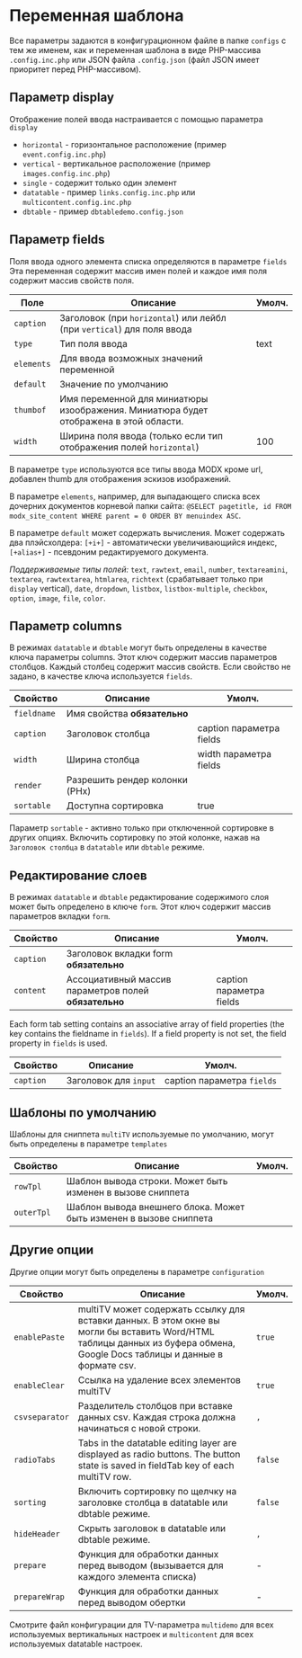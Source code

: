# Переменная шаблона

Все параметры задаются в конфигурационном файле в папке `configs` с тем же именем, как и переменная шаблона в виде PHP-массива `.config.inc.php` или JSON файла `.config.json` (файл JSON имеет приоритет перед PHP-массивом).

## Параметр display

Отображение полей ввода настраивается с помощью параметра `display`

- `horizontal` - горизонтальное расположение (пример `event.config.inc.php`)
- `vertical` - вертикальное расположение (пример `images.config.inc.php`)
- `single` - содержит только один элемент
- `datatable` - пример `links.config.inc.php` или `multicontent.config.inc.php`
- `dbtable` - пример `dbtabledemo.config.json`

## Параметр fields

Поля ввода одного элемента списка определяются в параметре `fields`
Эта переменная содержит массив имен полей и каждое имя поля содержит массив свойств поля.

| Поле       | Описание                                                                              | Умолч. |
| ---------- | ------------------------------------------------------------------------------------- | ------ |
| `caption`  | Заголовок (при `horizontal`) или лейбл (при `vertical`) для поля ввода                |        |
| `type`     | Тип поля ввода                                                                        | text   |
| `elements` | Для ввода возможных значений переменной                                               |        |
| `default`  | Значение по умолчанию                                                                 |        |
| `thumbof`  | Имя переменной для миниатюры изоображения. Миниатюра будет отображена в этой области. |        |
| `width`    | Ширина поля ввода (только если тип отображения полей `horizontal`)                    | 100    |

В параметре `type` используются все типы ввода MODX кроме url, добавлен thumb для отображения эскизов изображений.

В параметре `elements`, например, для выпадающего списка всех дочерних документов корневой папки сайта: `@SELECT pagetitle, id FROM modx_site_content WHERE parent = 0 ORDER BY menuindex ASC`.

В параметре `default` может содержать вычисления. Может содержать два плэйсхолдера: `[+i+]` - автоматически увеличивающийся индекс, `[+alias+]` - псевдоним редактируемого документа.

_Поддерживаемые типы полей:_ `text`, `rawtext`, `email`, `number`, `textareamini`, `textarea`, `rawtextarea`, `htmlarea`, `richtext` (срабатывает только при `display` vertical), `date`, `dropdown`, `listbox`, `listbox-multiple`, `checkbox`, `option`, `image`, `file`, `color`.

## Параметр columns

В режимах `datatable` и `dbtable` могут быть определены в качестве ключа параметры columns. Этот ключ содержит массив параметров столбцов. Каждый столбец содержит массив свойств. Если свойство не задано, в качестве ключа используется `fields`.

| Свойство    | Описание                       | Умолч.                   |
| ----------- | ------------------------------ | ------------------------ |
| `fieldname` | Имя свойства **обязательно**   |                          |
| `caption`   | Заголовок столбца              | caption параметра fields |
| `width`     | Ширина столбца                 | width параметра fields   |
| `render`    | Разрешить рендер колонки (PHx) |                          |
| `sortable`  | Доступна сортировка            | true                     |

Параметр `sortable` - активно только при отключенной сортировке в других опциях. Включить сортировку по этой колонке, нажав на `Заголовок столбца` в `datatable` или `dbtable` режиме.

## Редактирование слоев

В режимах `datatable` и `dbtable` редактирование содержимого слоя может быть определено в ключе `form`. Этот ключ содержит массив параметров вкладки `form`.

| Свойство  | Описание                                              | Умолч.                   |
| --------- | ----------------------------------------------------- | ------------------------ |
| `caption` | Заголовок вкладки form **обязательно**                |                          |
| `content` | Ассоциативный массив параметров полей **обязательно** | caption параметра fields |

Each form tab setting contains an associative array of field properties (the key contains the fieldname in `fields`). If a field property is not set, the field property in `fields` is used.

| Свойство  | Описание              | Умолч.                     |
| --------- | --------------------- | -------------------------- |
| `caption` | Заголовок для `input` | caption параметра `fields` |

## Шаблоны по умолчанию

Шаблоны для сниппета `multiTV` используемые по умолчанию, могут быть определены в параметре `templates`

| Свойство   | Описание                                                           | Умолч. |
| ---------- | ------------------------------------------------------------------ | ------ |
| `rowTpl`   | Шаблон вывода строки. Может быть изменен в вызове сниппета         |        |
| `outerTpl` | Шаблон вывода внешнего блока. Может быть изменен в вызове сниппета |        |

## Другие опции

Другие опции могут быть определены в параметре `configuration`

| Свойство       | Описание                                                                                                                                                                   | Умолч.  |
| -------------- | -------------------------------------------------------------------------------------------------------------------------------------------------------------------------- | ------- |
| `enablePaste`  | multiTV может содержать ссылку для вставки данных. В этом окне вы могли бы вставить Word/HTML таблицы данных из буфера обмена, Google Docs таблицы и данные в формате csv. | `true`  |
| `enableClear`  | Ссылка на удаление всех элементов multiTV                                                                                                                                  | `true`  |
| `csvseparator` | Разделитель столбцов при вставке данных csv. Каждая строка должна начинаться с новой строки.                                                                               | `,`     |
| `radioTabs`    | Tabs in the datatable editing layer are displayed as radio buttons. The button state is saved in fieldTab key of each multiTV row.                                         | `false` |
| `sorting`      | Включить сортировку по щелчку на заголовке столбца в datatable или dbtable режиме.                                                                                         | `false` |
| `hideHeader`   | Скрыть заголовок в datatable или dbtable режиме.                                                                                                                           | `,`     |
| `prepare`      | Функция для обработки данных перед выводом (вызывается для каждого элемента списка)                                                                                        | -       |
| `prepareWrap`  | Функция для обработки данных перед выводом обертки                                                                                                                         | -       |

Смотрите файл конфигурации для TV-параметра `multidemo` для всех используемых вертикальных настроек и `multicontent` для всех используемых datatable настроек.
